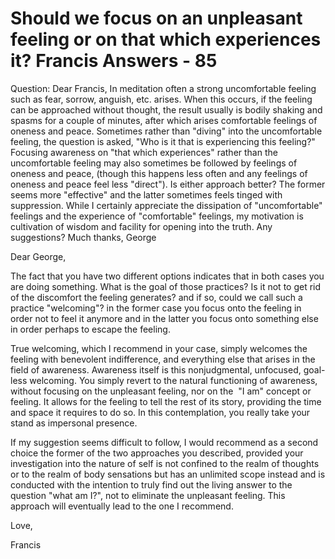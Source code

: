 # Should we focus on an unpleasant feeling or on that which experiences it? Francis Answers - 85

Question: Dear Francis, In meditation often a strong uncomfortable feeling such as fear, sorrow, anguish, etc. arises. When this occurs, if the feeling can be approached without thought, the result usually is bodily shaking and spasms for a couple of minutes, after which arises comfortable feelings of oneness and peace. Sometimes rather than "diving" into the uncomfortable feeling, the question is asked, "Who is it that is experiencing this feeling?" Focusing awareness on "that which experiences" rather than the uncomfortable feeling may also sometimes be followed by feelings of oneness and peace, (though this happens less often and any feelings of oneness and peace feel less "direct"). Is either approach better? The former seems more "effective" and the latter sometimes feels tinged with suppression. While I certainly appreciate the dissipation of "uncomfortable" feelings and the experience of "comfortable" feelings, my motivation is cultivation of wisdom and facility for opening into the truth. Any suggestions? Much thanks, George

Dear George,

The fact that you have two different options indicates that in both cases you are doing something. What is the goal of those practices? Is it not to get rid of the discomfort the feeling generates? and if so, could we call such a practice "welcoming"? in the former case you focus onto the feeling in order not to feel it anymore and in the latter you focus onto something else in order perhaps to escape the feeling.&nbsp;

True welcoming, which I recommend in your case, simply welcomes the feeling with benevolent indifference, and everything else that arises in the field of awareness. Awareness itself is this nonjudgmental, unfocused, goal-less welcoming. You simply revert to the natural functioning of awareness, without focusing on the unpleasant feeling, nor on the&nbsp; "I am" concept or feeling. It allows for the feeling to tell the rest of its story, providing the time and space it requires to do so. In this contemplation, you really take your stand as impersonal presence.&nbsp;

If my suggestion seems difficult to follow, I would recommend as a second choice the former of the two approaches you described, provided your investigation into the nature of self is not confined to the realm of thoughts or to the realm of body sensations but has an unlimited scope instead and is conducted with the intention to truly find out the living answer to the question "what am I?", not to eliminate the unpleasant feeling. This approach will eventually lead to the one I recommend.

Love,

Francis

